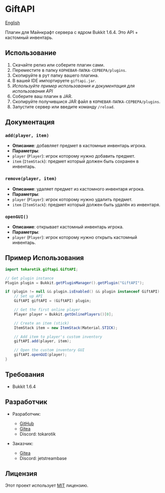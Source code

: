 GiftAPI
=======

[English](README.md)

Плагин для Майнкрафт сервера с ядром Bukkit 1.6.4.
Это API + кастомный инвентарь.

Использование
-------------
1. Скачайте релиз или соберите плагин сами.
2. Переместите в папку `КОРНЕВАЯ-ПАПКА-СЕРВЕРА/plugins`.
3. Скопируйте в рут папку вашего плагина.
4. В вашей IDE импортируете `giftapi.jar`.
5. *Используйте пример использования и документация для использования API* 
6. Соберите ваш плагин в JAR.
7. Скопируйте получившися JAR файл в `КОРНЕВАЯ-ПАПКА-СЕРВЕРА/plugins`.
3. Запустите сервер или введите команду `/reload`.

Документация
------------
### `add(player, item)`
- **Описание**: добавляет предмет в кастомные инвентарь игрока.
- **Параметры**:
 - `player` (`Player`): игрок которому нужно добавить предмет.
 - `item` (`ItemStack`): предмет который должен быть сохранен в инвентарь.

### `remove(player, item)`
- **Описание**: удаляет предмет из кастомного инвентаря игрока.
- **Параметры**:
 - `player` (`Player`): игрок которому нужно удалить предмет.
 - `item` (`ItemStack`): предмет который должен быть удалён из инвентаря.

### `openGUI()`
 - **Описание**: открывает кастомный инвентарь игрока.
 - **Параметры**:
 - `player` (`Player`): игрок которому нужно открыть кастомный инвентарь.

Пример Использования
--------------------
```java
import tokarotik.giftapi.GiftAPI;

// Get plugin instance
Plugin plugin = Bukkit.getPluginManager().getPlugin("GiftAPI");

if (plugin != null && plugin.isEnabled() && plugin instanceof GiftAPI) {
    // Set up API
    GiftAPI giftAPI = (GiftAPI) plugin;

    // Get the first online player
    Player player = Bukkit.getOnlinePlayers()[0];

    // Create an item (stick)
    ItemStack item = new ItemStack(Material.STICK);

    // Add item to player's custom inventory
    giftAPI.add(player, item);

    // Open the custom inventory GUI
    giftAPI.openGUI(player);
}
```

Требования
----------
- Bukkit 1.6.4

Разработчик
-----------
- Разработчик:
	- [GitHub](https://github.com/tokarotik)
	- [Gitea](https://git.artberry.xyz/ToKarotik)
	- Discord: tokarotik

- Заказчик:
	- [Gitea](https://git.artberry.xyz/Miriko)
	- Discord: jetstreambase

Лицензия
--------
Этот проект использует [MIT](https://opensource.org/licenses/MIT) лицензию.
